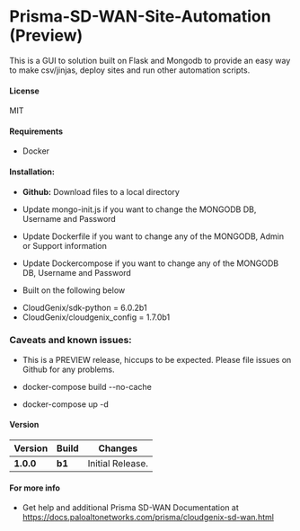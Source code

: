 # Prisma-SD-WAN-Site-Automation (Preview)
This is a GUI to solution built on Flask and Mongodb to provide an easy way to make csv/jinjas, deploy sites and run other automation scripts. 

#### License
MIT

#### Requirements
* Docker

#### Installation: 
 - **Github:** Download files to a local directory
 - Update mongo-init.js if you want to change the MONGODB DB, Username and Password
 - Update Dockerfile if you want to change any of the MONGODB, Admin or Support information
 - Update Dockercompose if you want to change any of the MONGODB DB, Username and Password
 
 - Built on the following below
 * CloudGenix/sdk-python = 6.0.2b1
 * CloudGenix/cloudgenix_config = 1.7.0b1
 
### Caveats and known issues:
 - This is a PREVIEW release, hiccups to be expected. Please file issues on Github for any problems.
 
 - docker-compose build --no-cache
 - docker-compose up -d
 
#### Version
| Version | Build | Changes |
| ------- | ----- | ------- |
| **1.0.0** | **b1** | Initial Release. |

#### For more info
 * Get help and additional Prisma SD-WAN Documentation at <https://docs.paloaltonetworks.com/prisma/cloudgenix-sd-wan.html>
